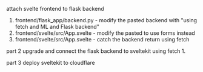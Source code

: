 attach svelte frontend to flask backend
1. frontend/flask_app/backend.py - modify the pasted backend with "using fetch and ML and Flask backend"
2. frontend/svelte/src/App.svelte - modify the pasted to use forms instead
3. frontend/svelte/src/App.svelte - catch the backend return using fetch

part 2
upgrade and connect the flask backend to sveltekit using fetch
1. 

part 3
deploy sveltekit to cloudflare